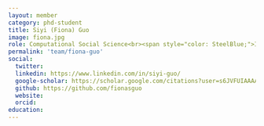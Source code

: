 ```yaml
---
layout: member
category: phd-student
title: Siyi (Fiona) Guo
image: fiona.jpg
role: Computational Social Science<br><span style="color: SteelBlue;">Interning at Meta</span>
permalink: 'team/fiona-guo'
social:
  twitter: 
  linkedin: https://www.linkedin.com/in/siyi-guo/
  google-scholar: https://scholar.google.com/citations?user=s6JVFUIAAAAJ&hl=en
  github: https://github.com/fionasguo
  website: 
  orcid:
education:
---
```



